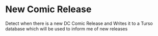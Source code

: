 # New Comic Release

Detect when there is a new DC Comic Release and Writes it to a Turso database
which will be used to inform me of new releases